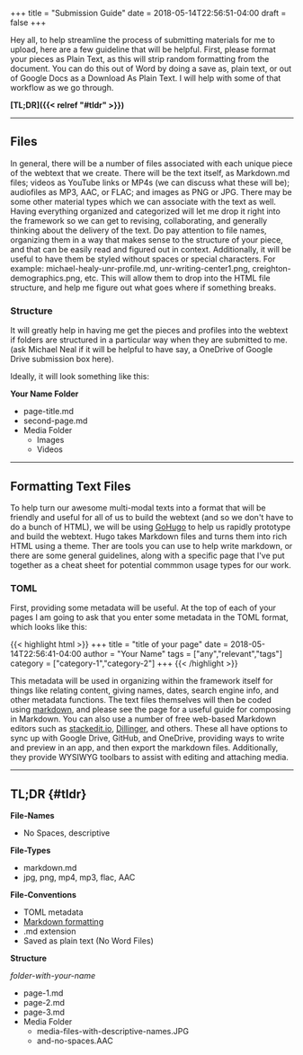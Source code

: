 +++
title = "Submission Guide"
date = 2018-05-14T22:56:51-04:00
draft = false
+++

Hey all, to help streamline the process of submitting materials for me to upload, here are a few guideline that will be helpful. First, please format your pieces as Plain Text, as this will strip random formatting from the document. You can do this out of Word by doing a save as, plain text, or out of Google Docs as a Download As Plain Text. I will help with some of that workflow as we go through.

**[TL;DR]({{< relref "#tldr" >}})**

---

## Files

In general, there will be a number of files associated with each unique piece of the webtext that we create. There will be the text itself, as Markdown.md files; videos as YouTube links or MP4s (we can discuss what these will be); audiofiles as MP3, AAC, or FLAC; and images as PNG or JPG. There may be some other material types which we can associate with the text as well. Having everything organized and categorized will let me drop it right into the framework so we can get to revising, collaborating, and generally thinking about the delivery of the text. Do pay attention to file names, organizing them in a way that makes sense to the structure of your piece, and that can be easily read and figured out in context. Additionally, it will be useful to have them be styled without spaces or special characters. For example: michael-healy-unr-profile.md, unr-writing-center1.png, creighton-demographics.png, etc. This will allow them to drop into the HTML file structure, and help me figure out what goes where if something breaks.

### Structure
It will greatly help in having me get the pieces and profiles into the webtext if folders are structured in a particular way when they are submitted to me. (ask Michael Neal if it will be helpful to have say, a OneDrive of Google Drive submission box here).

Ideally, it will look something like this:

**Your Name Folder**

- page-title.md
- second-page.md
- Media Folder
  - Images
  - Videos

---

## Formatting Text Files

To help turn our awesome multi-modal texts into a format that will be friendly and useful for all of us to build the webtext (and so we don't have to do a bunch of HTML), we will be using [GoHugo](https://gohugo.io) to help us rapidly prototype and build the webtext. Hugo takes Markdown files and turns them into rich HTML using a theme. Ther are tools you can use to help write markdown, or there are some general guidelines, along with a specific page that I've put together as a cheat sheet for potential commmon usage types for our work.

### TOML

First, providing some metadata will be useful. At the top of each of your pages I am going to ask that you enter some metadata in the TOML format, which looks like this:

{{< highlight html >}}
+++
title = "title of your page"
date = 2018-05-14T22:56:41-04:00
author = "Your Name"
tags = ["any","relevant","tags"]
category = ["category-1","category-2"]
+++
{{< /highlight >}}

This metadata will be used in organizing within the framework itself for things like relating content, giving names, dates, search engine info, and other metadata functions. The text files themselves will then be coded using [markdown](/page/markdown-cheat-sheet/), and please see the page for a useful guide for composing in Markdown. You can also use a number of free web-based Markdown editors such as [stackedit.io](https://stackedit.io), [Dillinger](https://dillinger.io), and others. These all have options to sync up with Google Drive, GitHub, and OneDrive, providing ways to write and preview in an app, and then export the markdown files. Additionally, they provide WYSIWYG toolbars to assist with editing and attaching media.

---

## TL;DR {#tldr}

**File-Names**

- No Spaces, descriptive

**File-Types**

- markdown.md
- jpg, png, mp4, mp3, flac, AAC

**File-Conventions**

- TOML metadata
- [Markdown formatting](/page/markdown-cheat-sheet/)
- .md extension
- Saved as plain text (No Word Files)

**Structure**

*folder-with-your-name*

 - page-1.md
 - page-2.md
 - page-3.md
 - Media Folder
    - media-files-with-descriptive-names.JPG
    - and-no-spaces.AAC
<!--stackedit_data:
eyJoaXN0b3J5IjpbLTEwNTE3ODIwNTJdfQ==
-->
